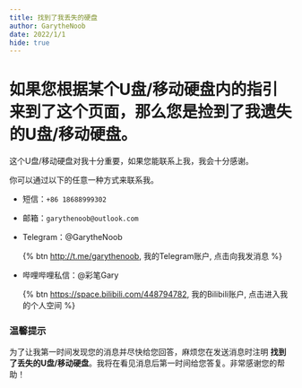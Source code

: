 ```yaml
---
title: 找到了我丢失的硬盘
author: GarytheNoob
date: 2022/1/1
hide: true
---
```


# 如果您根据某个U盘/移动硬盘内的指引来到了这个页面，那么您是捡到了我遗失的U盘/移动硬盘。

这个U盘/移动硬盘对我十分重要，如果您能联系上我，我会十分感谢。

你可以通过以下的任意一种方式来联系我。

- 短信：`+86 18688999302`
- 邮箱：`garythenoob@outlook.com`
- Telegram：@GarytheNoob
  
  {% btn http://t.me/garythenoob, 我的Telegram账户, 点击向我发消息 %}

- 哔哩哔哩私信：@彩笔Gary

  {% btn https://space.bilibili.com/448794782, 我的Bilibili账户, 点击进入我的个人空间 %}

### 温馨提示
为了让我第一时间发现您的消息并尽快给您回答，麻烦您在发送消息时注明 **找到了丢失的U盘/移动硬盘**。我将在看见消息后第一时间给您答复。非常感谢您的帮助！